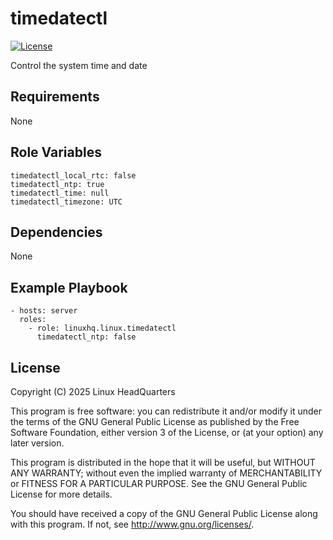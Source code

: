 # timedatectl

[![License](https://img.shields.io/badge/license-GPLv3-lightgreen)](https://www.gnu.org/licenses/gpl-3.0.en.html#license-text)

Control the system time and date

## Requirements

None

## Role Variables

    timedatectl_local_rtc: false
    timedatectl_ntp: true
    timedatectl_time: null
    timedatectl_timezone: UTC

## Dependencies

None

## Example Playbook

    - hosts: server
      roles:
        - role: linuxhq.linux.timedatectl
          timedatectl_ntp: false

## License

Copyright (C) 2025 Linux HeadQuarters

This program is free software: you can redistribute it and/or modify
it under the terms of the GNU General Public License as published by
the Free Software Foundation, either version 3 of the License, or
(at your option) any later version.

This program is distributed in the hope that it will be useful,
but WITHOUT ANY WARRANTY; without even the implied warranty of
MERCHANTABILITY or FITNESS FOR A PARTICULAR PURPOSE. See the
GNU General Public License for more details.

You should have received a copy of the GNU General Public License
along with this program. If not, see <http://www.gnu.org/licenses/>.
